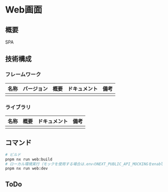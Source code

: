 # Web画面

## 概要

SPA

## 技術構成

### フレームワーク

| 名称 | バージョン | 概要 | ドキュメント | 備考 |
| ---- | ---------- | ---- | ------------ | ---- |
|      |            |      |              |      |

### ライブラリ

| 名称 | 概要 | ドキュメント | 備考 |
| ---- | ---- | ------------ | ---- |
|      |      |              |      |

## コマンド

``` bash
# ビルド
pnpm nx run web:build
# ローカル環境実行（モックを使用する場合は.envのNEXT_PUBLIC_API_MOCKINGをenabledに設定）
pnpm nx run web:dev
```

## ToDo
